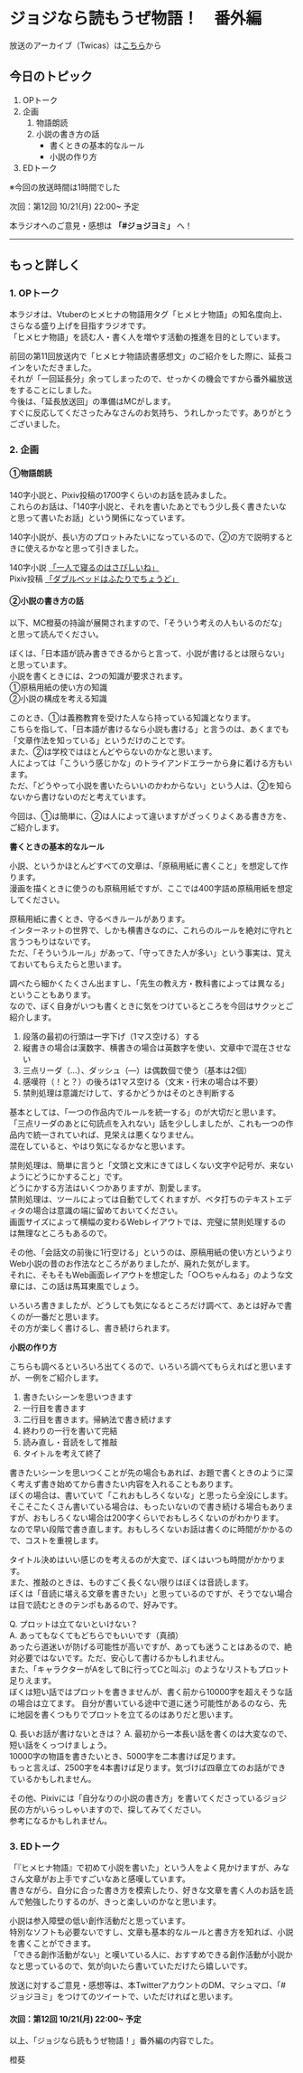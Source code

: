 # ジョジなら読もうぜ物語！　番外編

放送のアーカイブ（Twicas）は[こちら](https://twitcasting.tv/hmhnstory_radio/movie/572617297)から

## 今日のトピック
1. OPトーク
1. 企画
    1. 物語朗読
    1. 小説の書き方の話
        - 書くときの基本的なルール
        - 小説の作り方
1. EDトーク

※今回の放送時間は1時間でした

次回：第12回 10/21(月) 22:00~ 予定

本ラジオへのご意見・感想は **「#ジョジヨミ」** へ！

---

## もっと詳しく
### 1. OPトーク

本ラジオは、Vtuberのヒメヒナの物語用タグ「ヒメヒナ物語」の知名度向上、さらなる盛り上げを目指すラジオです。  
「ヒメヒナ物語」を読む人・書く人を増やす活動の推進を目的としています。  

前回の第11回放送内で「ヒメヒナ物語読書感想文」のご紹介をした際に、延長コインをいただきました。  
それが「一回延長分」余ってしまったので、せっかくの機会ですから番外編放送をすることにしました。  
今後は、「延長放送回」の準備はMCがします。  
すぐに反応してくださったみなさんのお気持ち、うれしかったです。ありがとうございました。

### 2. 企画

#### ①物語朗読

140字小説と、Pixiv投稿の1700字くらいのお話を読みました。  
これらのお話は、「140字小説と、それを書いたあとでもう少し長く書きたいなと思って書いたお話」という関係になっています。  

140字小説が、長い方のプロットみたいになっているので、②の方で説明するときに使えるかなと思って引きました。

140字小説 [「一人で寝るのはさびしいね」](https://twitter.com/touki_1513/status/1076843438463627265?s=21)  
Pixiv投稿 [「ダブルベッドはふたりでちょうど」](https://www.pixiv.net/novel/show.php?id=10524308)

#### ②小説の書き方の話

以下、MC橙葵の持論が展開されますので、「そういう考えの人もいるのだな」と思って読んでください。

ぼくは、「日本語が読み書きできるからと言って、小説が書けるとは限らない」と思っています。  
小説を書くときには、2つの知識が要求されます。  
①原稿用紙の使い方の知識  
②小説の構成を考える知識

このとき、①は義務教育を受けた人なら持っている知識となります。  
こちらを指して、「日本語が書けるなら小説も書ける」と言うのは、あくまでも「文章作法を知っている」というだけのことです。  
また、②は学校ではほとんどやらないのかなと思います。  
人によっては「こういう感じかな」のトライアンドエラーから身に着ける方もいます。  
ただ、「どうやって小説を書いたらいいのかわからない」という人は、②を知らないから書けないのだと考えています。  

今回は、①は簡単に、②は人によって違いますがざっくりよくある書き方を、ご紹介します。  

**書くときの基本的なルール**

小説、というかほとんどすべての文章は、「原稿用紙に書くこと」を想定して作ります。  
漫画を描くときに使うのも原稿用紙ですが、ここでは400字詰め原稿用紙を想定してください。  

原稿用紙に書くとき、守るべきルールがあります。  
インターネットの世界で、しかも横書きなのに、これらのルールを絶対に守れと言うつもりはないです。  
ただ、「そういうルール」があって、「守ってきた人が多い」という事実は、覚えておいてもらえたらと思います。  

調べたら細かくたくさん出ますし、「先生の教え方・教科書によっては異なる」ということもあります。  
なので、ぼく自身がいつも書くときに気をつけているところを今回はサクッとご紹介します。  

1. 段落の最初の行頭は一字下げ（1マス空ける）する
1. 縦書きの場合は漢数字、横書きの場合は英数字を使い、文章中で混在させない
1. 三点リーダ（…）、ダッシュ（―）は偶数個で使う（基本は2個）
1. 感嘆符（！と？）の後ろは1マス空ける（文末・行末の場合は不要）
1. 禁則処理は意識だけして、するかどうかはそのとき判断する

基本としては、「一つの作品内でルールを統一する」のが大切だと思います。  
「三点リーダのあとに句読点を入れない」話を少ししましたが、これも一つの作品内で統一されていれば、見栄えは悪くなりません。  
混在していると、やはり気になるかなと思います。  

禁則処理は、簡単に言うと「文頭と文末にきてほしくない文字や記号が、来ないようにどうにかすること」です。  
どうにかする方法はいくつかありますが、割愛します。  
禁則処理は、ツールによっては自動でしてくれますが、ベタ打ちのテキストエディタの場合は意識の端に留めておいてください。  
画面サイズによって横幅の変わるWebレイアウトでは、完璧に禁則処理するのは無理なところもあるので。  

その他、「会話文の前後に1行空ける」というのは、原稿用紙の使い方というよりWeb小説の昔のお作法なところがありましたが、廃れた気がします。  
それに、そもそもWeb画面レイアウトを想定した「○○ちゃんねる」のような文章には、この話は馬耳東風でしょう。  

いろいろ書きましたが、どうしても気になるところだけ調べて、あとは好みで書くのが一番だと思います。  
その方が楽しく書けるし、書き続けられます。  

**小説の作り方**

こちらも調べるといろいろ出てくるので、いろいろ調べてもらえればと思いますが、一例をご紹介します。  

1. 書きたいシーンを思いつきます
1. 一行目を書きます
1. 二行目を書きます。帰納法で書き続けます
1. 終わりの一行を書いて完結
1. 読み直し・音読をして推敲
1. タイトルを考えて終了

書きたいシーンを思いつくことが先の場合もあれば、お題で書くときのように深く考えず書き始めてから書きたい内容を入れることもあります。  
ぼくの場合は、書いていて「これおもしろくないな」と思ったら全没にします。  
そこそこたくさん書いている場合は、もったいないので書き続ける場合もありますが、おもしろくない場合は200字くらいでおもしろくないのがわかります。  
なので早い段階で書き直します。おもしろくないお話は書くのに時間がかかるので、コストを重視します。  

タイトル決めはいい感じのを考えるのが大変で、ぼくはいつも時間がかかります。  
また、推敲のときは、ものすごく長くない限りはぼくは音読します。  
ぼくは「音読に堪える文章を書きたい」と思っているのですが、そうでない場合は目で読むときのテンポもあるので、好みです。

Q. プロットは立てないといけない？  
A. あってもなくてもどちらでもいいです（真顔）  
あったら道迷いが防げる可能性が高いですが、あっても迷うことはあるので、絶対必要ではないです。ただ、安心して書けるかもしれません。  
また、「キャラクターがAをしてBに行ってCと叫ぶ」のようなリストもプロット足りえます。  
ぼくは短い話ではプロットを書きませんが、書く前から10000字を超えそうな話の場合は立てます。
自分が書いている途中で道に迷う可能性があるのなら、先に地図を書くつもりでプロットを立てるのはありだと思います。

Q. 長いお話が書けないときは？
A. 最初から一本長い話を書くのは大変なので、短い話をくっつけましょう。  
10000字の物語を書きたいとき、5000字を二本書けば足ります。  
もっと言えば、2500字を4本書けば足ります。気づけば四章立てのお話ができているかもしれません。  

その他、Pixivには「自分なりの小説の書き方」を書いてくださっているジョジ民の方がいらっしゃいますので、探してみてください。  
参考になるかもしれません。  

### 3. EDトーク

「『ヒメヒナ物語』で初めて小説を書いた」という人をよく見かけますが、みなさん文章がお上手ですごいなあと感嘆しています。  
書きながら、自分に合った書き方を模索したり、好きな文章を書く人のお話を読んで勉強したりするのが、きっと楽しいのかなと思います。  

小説は参入障壁の低い創作活動だと思っています。  
特別なソフトも必要ないですし、文章も基本的なルールと書き方を知れば、小説を書くことができます。  
「できる創作活動がない」と嘆いている人に、おすすめできる創作活動が小説かなと思っているので、気が向いたら書いていただけたら嬉しいです。  

放送に対するご意見・感想等は、本TwitterアカウントのDM、マシュマロ、「#ジョジヨミ」をつけてのツイートで、いただければと思います。

#### 次回：第12回 10/21(月) 22:00~ 予定

以上、「ジョジなら読もうぜ物語！」番外編の内容でした。

橙葵

